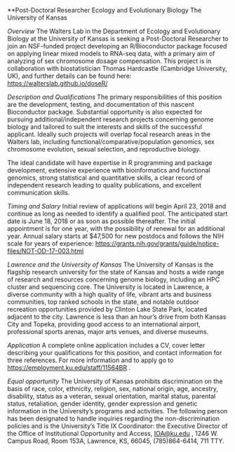 
**Post-Doctoral Researcher 
Ecology and Evolutionary Biology
The University of Kansas

_Overview_
The Walters Lab in the Department of Ecology and Evolutionary Biology at the University of Kansas is seeking a Post-Doctoral Researcher to join an NSF-funded project developing an R/Bioconductor package focused on applying linear mixed models to RNA-seq data, with a primary aim of analyzing of sex chromosome dosage compensation. This project is in collaboration with biostatistician Thomas Hardcastle (Cambridge University, UK), and further details can be found here: https://walterslab.github.io/doseR/

_Description and Qualifications_
The primary responsibilities of this position are the development, testing, and documentation of this nascent Bioconductor package. Substantial opportunity is also expected for pursuing additional/independent research projects concerning genome biology and tailored to suit the interests and skills of the successful applicant. Ideally such projects will overlap focal research areas in the Walters lab, including functional/comparative/population genomics, sex chromosome evolution, sexual selection, and reproductive biology.    

The ideal candidate will have expertise in R programming and package development, extensive experience with bioinformatics and functional genomics, strong statistical and quantitative skills, a clear record of independent research leading to quality publications, and excellent communication skills. 

_Timing and Salary_
Initial review of applications will begin April 23, 2018 and continue as long as needed to identify a qualified pool. The anticipated start date is June 18, 2018 or as soon as possible thereafter. The initial appointment is for one year, with the possibility of renewal for an additional year. Annual salary starts at $47,500 for new postdocs and follows the NIH scale for years of experience:  https://grants.nih.gov/grants/guide/notice-files/NOT-OD-17-003.html

_Lawrence and the University of Kansas_
The University of Kansas is the flagship research university for the state of Kansas and hosts a wide range of research and resources concerning genome biology, including an HPC cluster and sequencing core. The University is located in Lawrence, a diverse community with a high quality of life, vibrant arts and business communities, top ranked schools in the state, and notable outdoor recreation opportunities provided by Clinton Lake State Park, located adjacent to the city. Lawrence is less than an hour’s drive from both Kansas City and Topeka, providing good access to an international airport, professional sports arenas, major arts venues, and diverse museums. 

_Application_
A complete online application includes a CV, cover letter describing your qualifications for this position, and contact information for three references. For more information and to apply go to https://employment.ku.edu/staff/11564BR .

_Equal opportunity_
The University of Kansas prohibits discrimination on the basis of race, color, ethnicity, religion, sex, national origin, age, ancestry, disability, status as a veteran, sexual orientation, marital status, parental status, retaliation, gender identity, gender expression and genetic information in the University’s programs and activities. The following person has been designated to handle inquiries regarding the non-discrimination policies and is the University’s Title IX Coordinator: the Executive Director of the Office of Institutional Opportunity and Access, IOA@ku.edu , 1246 W. Campus Road, Room 153A, Lawrence, KS, 66045, (785)864-6414, 711 TTY.
